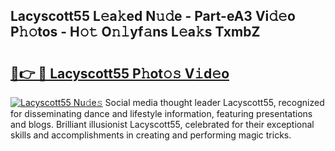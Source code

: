 ## Lacyscott55 L𝚎a𝚔ed N𝚞𝚍e - Part-eA3 Vi𝚍𝚎o P𝚑𝚘tos - H𝚘𝚝 O𝚗𝚕yf𝚊ns L𝚎a𝚔s TxmbZ

# <h2><a href="http://kf71d3.oniu.top/?m=Lacyscott55">🔗👉 🔴 Lacyscott55 P𝚑ot𝚘𝚜 V𝚒d𝚎o</a></h2>

[![Lacyscott55 Nu𝚍e𝚜](https://i.imgur.com/0qMVB7G.gif)](http://kf71d3.oniu.top/?m=Lacyscott55)
Social media thought leader Lacyscott55, recognized for disseminating dance and lifestyle information, featuring presentations and blogs. Brilliant illusionist Lacyscott55, celebrated for their exceptional skills and accomplishments in creating and performing magic tricks.  

